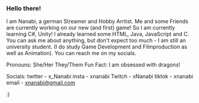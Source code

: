 ### Hello there!

I am Nanabi, a german Streamer and Hobby Arrtist. Me and some Friends are currently working on our new (and first) game!
So I am currently learning C#, Unity! I already learned some HTML, Java, JavaScript and C. 
You can ask me about anything, but don't expect too much - I am still an university student. (I do study Game Development and Filmproduction as well as Animation).
You can reach me on my socials.

Pronouns: She/Her They/Them
Fun Fact: I am obsessed with dragons! 

Socials:
twitter - x_Nanabi
insta   - xnanabi
Twitch  - xNanabi
tiktok  - xnanabi
email   - xnanabi@gmail.com

:)
